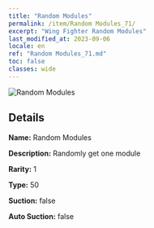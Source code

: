 ```yaml
---
title: "Random Modules"
permalink: /item/Random Modules_71/
excerpt: "Wing Fighter Random Modules"
last_modified_at: 2023-09-06
locale: en
ref: "Random Modules_71.md"
toc: false
classes: wide
---
```



 ![Random Modules](/images/item/Random_Modules_p.png)



## Details

 **Name:** Random Modules 

 **Description:** Randomly get one module

 **Rarity:** 1 

 **Type:** 50 

 **Suction:** false 

 **Auto Suction:** false 



